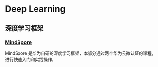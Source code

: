 <!--
 * @Author: Shuai Wang
 * @Github: https://github.com/wsustcid
 * @Version: 1.0.0
 * @Date: 2021-12-31 15:06:13
 * @LastEditTime: 2021-12-31 19:35:55
-->

# Deep Learning

## 深度学习框架
### [MindSpore](./MindSpore/README.md)
MindSpore 是华为自研的深度学习框架，本部分通过两个华为云微认证的课程，进行快速入门和实践操作。